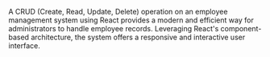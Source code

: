 A CRUD (Create, Read, Update, Delete) operation on an employee management system
using React provides a modern and efficient way for administrators to handle employee
records. Leveraging React's component-based architecture, the system offers a responsive
and interactive user interface.
